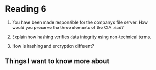 # Reading 6

1. You have been made responsible for the company’s file server. How would you preserve the three elements of the CIA triad?



2. Explain how hashing verifies data integrity using non-technical terms.



3. How is hashing and encryption different?


## Things I want to know more about


